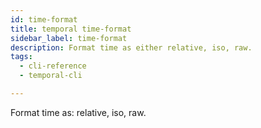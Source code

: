 ```yaml
---
id: time-format
title: temporal time-format
sidebar_label: time-format
description: Format time as either relative, iso, raw.
tags:
  - cli-reference
  - temporal-cli

---
```


Format time as: relative, iso, raw.
